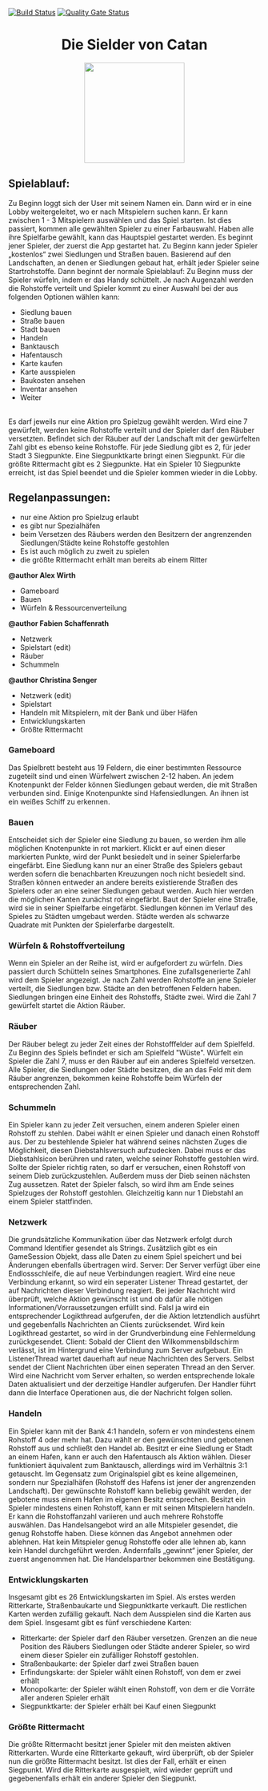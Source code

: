 
[![Build Status](https://travis-ci.com/AlexWirthAAU/DieSiedlerVonCatan.svg?branch=master)](https://travis-ci.com/AlexWirthAAU/DieSiedlerVonCatan)
[![Quality Gate Status](https://sonarcloud.io/api/project_badges/measure?project=DieSiedlerVonCatan&metric=alert_status)](https://sonarcloud.io/dashboard?id=DieSiedlerVonCatan)

<h1 align="center">Die Sielder von Catan</h1>

<p align="center"><img src="https://twoaveragegamers.com/wp-content/uploads/2018/10/catanBanner.jpg" height="200"></p>


## Spielablauf:
Zu Beginn loggt sich der User mit seinem Namen ein. Dann wird er in eine Lobby weitergeleitet, wo er nach Mitspielern suchen kann. Er kann zwischen 1 - 3 Mitspielern auswählen und das Spiel starten. Ist dies passiert, kommen alle gewählten Spieler zu einer Farbauswahl. Haben alle ihre Spielfarbe gewählt, kann das Hauptspiel gestartet werden. Es beginnt jener Spieler, der zuerst die App gestartet hat. Zu Beginn kann jeder Spieler „kostenlos“ zwei Siedlungen und Straßen bauen. Basierend auf den Landschaften, an denen er Siedlungen gebaut hat, erhält jeder Spieler seine Startrohstoffe. Dann beginnt der normale Spielablauf: Zu Beginn muss der Spieler würfeln, indem er das Handy schüttelt. Je nach Augenzahl werden die Rohstoffe verteilt und Spieler kommt zu einer Auswahl bei der aus folgenden Optionen wählen kann: 

  * Siedlung bauen 
  * Straße bauen 
  * Stadt bauen 
  * Handeln 
  * Banktausch 
  * Hafentausch 
  * Karte kaufen 
  * Karte ausspielen 
  * Baukosten ansehen 
  * Inventar ansehen 
  * Weiter 

\
Es darf jeweils nur eine Aktion pro Spielzug gewählt werden. Wird eine 7 gewürfelt, werden keine Rohstoffe verteilt und der Spieler darf den Räuber versetzten. Befindet sich der Räuber auf der Landschaft mit der gewürfelten Zahl gibt es ebenso keine Rohstoffe. Für jede Siedlung gibt es 2, für jeder Stadt 3 Siegpunkte. Eine Siegpunktkarte bringt einen Siegpunkt. Für die größte Rittermacht gibt es 2 Siegpunkte. Hat ein Spieler 10 Siegpunkte erreicht, ist das Spiel beendet und die Spieler kommen wieder in die Lobby. 

## Regelanpassungen:
* nur eine Aktion pro Spielzug erlaubt
* es gibt nur Spezialhäfen
* beim Versetzen des Räubers werden den Besitzern der angrenzenden Siedlungen/Städte keine Rohstoffe gestohlen
* Es ist auch möglich zu zweit zu spielen
* die größte Rittermacht erhält man bereits ab einem Ritter

**@author Alex Wirth**
* Gameboard
* Bauen
* Würfeln & Ressourcenverteilung

**@author Fabien Schaffenrath**
* Netzwerk
* Spielstart (edit)
* Räuber
* Schummeln

**@author Christina Senger**
* Netzwerk (edit)
* Spielstart
* Handeln mit Mitspielern, mit der Bank und über Häfen
* Entwicklungskarten
* Größte Rittermacht

### Gameboard
Das Spielbrett besteht aus 19 Feldern, die einer bestimmten Ressource zugeteilt sind und einen Würfelwert zwischen 2-12 haben. An jedem Knotenpunkt der Felder können Siedlungen gebaut werden, die mit Straßen verbunden sind. Einige Knotenpunkte sind Hafensiedlungen. An ihnen ist ein weißes Schiff zu erkennen. 

### Bauen
Entscheidet sich der Spieler eine Siedlung zu bauen, so werden ihm alle möglichen Knotenpunkte in rot markiert. Klickt er auf einen dieser markierten Punkte, wird der Punkt besiedelt und in seiner Spielerfarbe eingefärbt. Eine Siedlung kann nur an einer Straße des Spielers gebaut werden sofern die benachbarten Kreuzungen noch nicht besiedelt sind.
Straßen können entweder an andere bereits existierende Straßen des Spielers oder an eine seiner Siedlungen gebaut werden. Auch hier werden die möglichen Kanten zunächst rot eingefärbt. Baut der Spieler eine Straße, wird sie in seiner Spielfarbe eingefärbt.
Siedlungen können im Verlauf des Spieles zu Städten umgebaut werden. Städte werden als schwarze Quadrate mit Punkten der Spielerfarbe dargestellt.

### Würfeln & Rohstoffverteilung
Wenn ein Spieler an der Reihe ist, wird er aufgefordert zu würfeln. Dies passiert durch Schütteln seines Smartphones. Eine zufallsgenerierte Zahl wird dem Spieler angezeigt.
Je nach Zahl werden Rohstoffe an jene Spieler verteilt, die Siedlungen bzw. Städte an den betroffenen Feldern haben. Siedlungen bringen eine Einheit des Rohstoffs, Städte zwei. Wird die Zahl 7 gewürfelt startet die Aktion Räuber.

### Räuber 
Der Räuber belegt zu jeder Zeit eines der Rohstofffelder auf dem Spielfeld. Zu Beginn des Spiels befindet er sich am Spielfeld "Wüste". Würfelt ein Spieler die Zahl 7, muss er den Räuber auf ein anderes Spielfeld versetzen. 
Alle Spieler, die Siedlungen oder Städte besitzen, die an das Feld mit dem Räuber angrenzen, bekommen keine Rohstoffe beim Würfeln der entsprechenden Zahl.

### Schummeln
Ein Spieler kann zu jeder Zeit versuchen, einem anderen Spieler einen Rohstoff zu stehlen. Dabei wählt er einen Spieler und danach einen Rohstoff aus. Der zu bestehlende Spieler hat während seines nächsten Zuges die Möglichkeit, diesen Diebstahlsversuch aufzudecken. Dabei muss er das Diebstahlsicon berühren und raten, welche seiner Rohstoffe gestohlen wird. Sollte der Spieler richtig raten, so darf er versuchen, einen Rohstoff von seinem Dieb zurückzustehlen. Außerdem muss der Dieb seinen nächsten Zug aussetzen. Ratet der Spieler falsch, so wird ihm am Ende seines Spielzuges der Rohstoff gestohlen.
Gleichzeitig kann nur 1 Diebstahl an einem Spieler stattfinden.

### Netzwerk
Die grundsätzliche Kommunikation über das Netzwerk erfolgt durch Command Identifier gesendet als Strings. Zusätzlich gibt es ein GameSession Objekt, dass alle Daten zu einem Spiel speichert und bei Änderungen ebenfalls übertragen wird.
Server:
Der Server verfügt über eine Endlossschleife, die auf neue Verbindungen reagiert. Wird eine neue Verbindung erkannt, so wird ein seperater Listener Thread gestartet, der auf Nachrichten dieser Verbindung reagiert. Bei jeder Nachricht wird überprüft, welche Aktion gewünscht ist und ob dafür alle nötigen Informationen/Vorraussetzungen erfüllt sind. Falsl ja wird ein entsprechender Logikthread aufgerufen, der die Aktion letztendlich ausführt und gegebenfalls Nachrichten an Clients zurücksendet. Wird kein Logikthread gestartet, so wird in der Grundverbindung eine Fehlermeldung zurückgesendet.
Client:
Sobald der Client den Wilkommensbildschirm verlässt, ist im Hintergrund eine Verbindung zum Server aufgebaut. Ein ListenerThread wartet dauerhaft auf neue Nachrichten des Servers. Selbst sendet der Client Nachrichten über einen seperaten Thread an den Server. Wird eine Nachricht vom Server erhalten, so werden entsprechende lokale Daten aktualisiert und der derzeitige Handler aufgerufen. Der Handler führt dann die Interface Operationen aus, die der Nachricht folgen sollen.

### Handeln
Ein Spieler kann mit der Bank 4:1 handeln, sofern er von mindestens einem Rohstoff 4 oder mehr hat. Dazu wählt er den gewünschten und gebotenen Rohstoff aus und schließt den Handel ab. 
Besitzt er eine Siedlung er Stadt an einem Hafen, kann er auch den Hafentausch als Aktion wählen. Dieser funktioniert äquivalent zum Banktausch, allerdings wird im Verhältnis 3:1 getauscht. Im Gegensatz zum Originalspiel gibt es keine allgemeinen, sondern nur Spezialhäfen (Rohstoff des Hafens ist jener der angrenzenden Landschaft).  Der gewünschte Rohstoff kann beliebig gewählt werden, der gebotene muss einem Hafen im eigenen Besitz entsprechen.
Besitzt ein Spieler mindestens einen Rohstoff, kann er mit seinen Mitspielern handeln. Er kann die Rohstoffanzahl variieren und auch mehrere Rohstoffe auswählen. Das Handelsangebot wird an alle Mitspieler gesendet, die genug Rohstoffe haben. Diese können das Angebot annehmen oder ablehnen. Hat kein Mitspieler genug Rohstoffe oder alle lehnen ab, kann kein Handel durchgeführt werden. Andernfalls „gewinnt“ jener Spieler, der zuerst angenommen hat. Die Handelspartner bekommen eine Bestätigung.

### Entwicklungskarten
Insgesamt gibt es 26 Entwicklungskarten im Spiel. Als erstes werden Ritterkarte, Straßenbaukarte und Siegpunktkarte verkauft. Die restlichen Karten werden zufällig gekauft. Nach dem Ausspielen sind die Karten aus dem Spiel. Insgesamt gibt es fünf verschiedene Karten:
* Ritterkarte: der Spieler darf den Räuber versetzen. Grenzen an die neue Position des Räubers Siedlungen oder Städte anderer Spieler, so wird einem dieser Spieler ein zufälliger Rohstoff gestohlen.
* Straßenbaukarte: der Spieler darf zwei Straßen bauen 
* Erfindungskarte: der Spieler wählt einen Rohstoff, von dem er zwei erhält
* Monopolkarte: der Spieler wählt einen Rohstoff, von dem er die Vorräte aller anderen Spieler erhält
* Siegpunktkarte: der Spieler erhält bei Kauf einen Siegpunkt

### Größte Rittermacht
Die größte Rittermacht besitzt jener Spieler mit den meisten aktiven Ritterkarten. Wurde eine Ritterkarte gekauft, wird überprüft, ob der Spieler nun die größte Rittermacht besitzt. Ist dies der Fall, erhält er einen Siegpunkt. Wird die Ritterkarte ausgespielt, wird wieder geprüft und gegebenenfalls erhält ein anderer Spieler den Siegpunkt.

